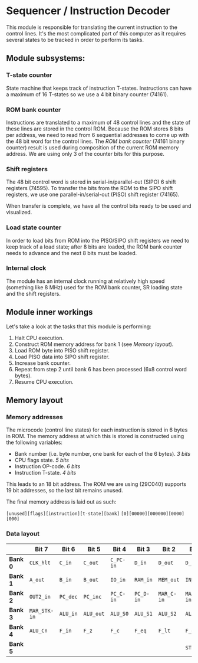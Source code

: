 # Sequencer / Instruction Decoder

This module is responsible for translating the current instruction to the control lines.
It's the most complicated part of this computer as it requires several states to be tracked in order to perform its tasks.

## Module subsystems:

### T-state counter
State machine that keeps track of instruction T-states. Instructions can have a maximum of 16 T-states so we use a 4 bit binary counter (74161).

### ROM bank counter
Instructions are translated to a maximum of 48 control lines and the state of these lines are stored in the control ROM. Because the ROM stores 8 bits per address, we need to read from 6 sequential addresses to come up with the 48 bit word for the control lines.
The _ROM bank counter_ (74161 binary counter) result is used during composition of the current ROM memory address. We are using only 3 of the counter bits for this purpose.

### Shift registers

The 48 bit control word is stored in serial-in/parallel-out (SIPO) 6 shift registers (74595). To transfer the bits from the ROM to the SIPO shift registers, we use one parallel-in/serial-out (PISO) shift register (74165).

When transfer is complete, we have all the control bits ready to be used and visualized.

### Load state counter

In order to load bits from ROM into the PISO/SIPO shift registers we need to keep track of a load state; after 8 bits are loaded, the ROM bank counter needs to advance and the next 8 bits must be loaded.

### Internal clock

The module has an internal clock running at relatively high speed (something like 8 MHz)  used for the ROM bank counter, SR loading state and the shift registers.

## Module inner workings

Let's take a look at the tasks that this module is performing:

1. Halt CPU execution.
2. Construct ROM memory address for bank 1 (see _Memory layout_).
3. Load ROM byte into PISO shift register.
4. Load PISO data into SIPO shift register.
5. Increase bank counter.
6. Repeat from step 2 until bank 6 has been processed (6x8 control word bytes).
7. Resume CPU execution.

## Memory layout

### Memory addresses

The microcode (control line states) for each instruction is stored in 6 bytes in ROM.
The memory address at which this is stored is constructed using the following variables:

- Bank number (i.e. byte number, one bank for each of the 6 bytes).
  *3 bits*
- CPU flags state.
  *5 bits*
- Instruction OP-code.
  *6 bits*
- Instruction T-state.
  *4 bits*

This leads to an 18 bit address. The ROM we are using (29C040) supports 19 bit addresses, so the last bit remains unused. 

The final memory address is laid out as such:

`[unused][flags][instruction][t-state][bank]`
`[0][00000][000000][0000][000]`

### Data layout

|            | **Bit 7**    | **Bit 6** | **Bit 5** | **Bit 4** | **Bit 3** | **Bit 2**  | **Bit 1**  | **Bit 0**   |
| ---------- | ------------ | --------- | --------- | --------- | --------- | ---------- | ---------- | ----------- |
| **Bank 0** | `CLK_hlt`    | `C_in`    | `C_out`   | `C_PC-in` | `D_in`    | `D_out`    | `D_PC-in`  | `A_in`      |
| **Bank 1** | `A_out`      | `B_in`    | `B_out`   | `IO_in`   | `RAM_in`  | `MEM_out`  | `IN_out`   | `OUT1_in`   |
| **Bank 2** | `OUT2_in`    | `PC_dec`  | `PC_inc`  | `PC_C-in` | `PC_D-in` | `MAR_C-in` | `MAR_D-in` | `MAR_PC-in` |
| **Bank 3** | `MAR_STK-in` | `ALU_in`  | `ALU_out` | `ALU_S0`  | `ALU_S1`  | `ALU_S2`   | `ALU_S3`   | `ALU_M`     |
| **Bank 4** | `ALU_Cn`     | `F_in`    | `F_z`     | `F_c`     | `F_eq`    | `F_lt`     | `F_gt`     | `SEQ_res`   |
| **Bank 5** |              |           |           |           |           |            | `STK_dec`  | `STK_inc`   |

